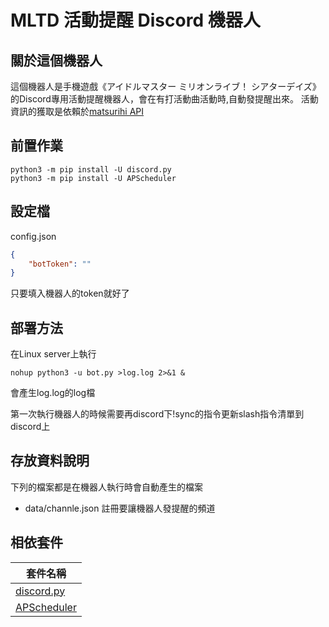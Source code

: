 # MLTD 活動提醒 Discord 機器人

## 關於這個機器人
這個機器人是手機遊戲《アイドルマスター ミリオンライブ！ シアターデイズ》的Discord專用活動提醒機器人，會在有打活動曲活動時,自動發提醒出來。
活動資訊的獲取是依賴於[matsurihi API](https://api.matsurihi.me/docs/)

## 前置作業

```
python3 -m pip install -U discord.py
python3 -m pip install -U APScheduler
```

## 設定檔
config.json
```json
{
    "botToken": ""
}
```
只要填入機器人的token就好了

## 部署方法
在Linux server上執行
```
nohup python3 -u bot.py >log.log 2>&1 &
```
會產生log.log的log檔

第一次執行機器人的時候需要再discord下!sync的指令更新slash指令清單到discord上

## 存放資料說明
下列的檔案都是在機器人執行時會自動產生的檔案

- data/channle.json 註冊要讓機器人發提醒的頻道

## 相依套件

| 套件名稱 |
| --- |
| [discord.py](https://pypi.org/project/discord.py/) |
| [APScheduler](https://pypi.org/project/APScheduler/) |
